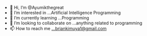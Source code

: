 - 👋 Hi, I’m @Ayumikthegreat
- 👀 I’m interested in ...Artificial Intelligence Programming 
- 🌱 I’m currently learning ...Programming 
- 💞️ I’m looking to collaborate on ...anything related to programming 
- 📫 How to reach me ...briankimuya1@gmail.com

<!---
Ayumikthegreat/Ayumikthegreat is a ✨ special ✨ repository because its `README.md` (this file) appears on your GitHub profile.
You can click the Preview link to take a look at your changes.
--->

